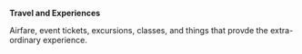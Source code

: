 **Travel and Experiences**

Airfare, event tickets, excursions, classes, and things that provde the extra-ordinary experience.
